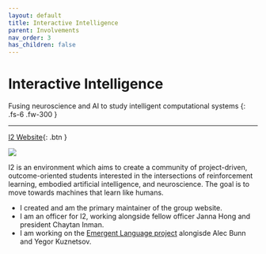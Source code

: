 ```yaml
---
layout: default
title: Interactive Intelligence
parent: Involvements
nav_order: 3
has_children: false
---
```


# Interactive Intelligence

Fusing neuroscience and AI to study intelligent computational systems
{: .fs-6 .fw-300 }

---

[I2 Website](https://interactive-intelligence.github.io/){: .btn }

![](https://interactive-intelligence.github.io/assets/images/site-banner.png)

I2 is an environment which aims to create a community of project-driven, outcome-oriented students interested in the intersections of reinforcement learning, embodied artificial intelligence, and neuroscience. The goal is to move towards machines that learn like humans.

- I created and am the primary maintainer of the group website.
- I am an officer for I2, working alongside fellow officer Janna Hong and president Chaytan Inman.
- I am working on the [Emergent Language project](https://interactive-intelligence.github.io/projects/emergent-lang) alongisde Alec Bunn and Yegor Kuznetsov.
